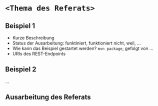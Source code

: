 # `<Thema des Referats>`

## Beispiel 1

- Kurze Beschreibung
- Status der Ausarbeitung: funktiniert, funktioniert nicht, weil, ...
- Wie kann das Beispiel gestartet werden? `mvn package`, gefolgt von ... 
- URIs des REST-Endpoints

## Beispiel 2

...

## Ausarbeitung des Referats
